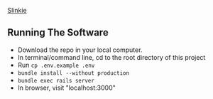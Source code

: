 <a href="http://slinkie.herokuapp.com/" target="_blank">Slinkie</a>

## Running The Software

* Download the repo in your local computer.
* In terminal/command line, cd to the root directory of this project
* Run `cp .env.example .env`
* `bundle install --without production`
* `bundle exec rails server`
* In browser, visit "localhost:3000"
